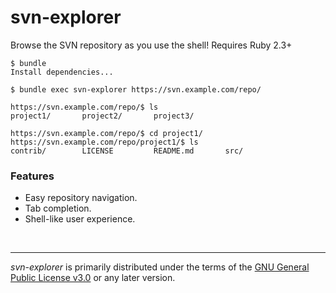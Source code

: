 svn-explorer
========
Browse the SVN repository as you use the shell! Requires Ruby 2.3+

```console
$ bundle
Install dependencies...

$ bundle exec svn-explorer https://svn.example.com/repo/

https://svn.example.com/repo/$ ls
project1/       project2/       project3/

https://svn.example.com/repo/$ cd project1/
https://svn.example.com/repo/project1/$ ls
contrib/        LICENSE         README.md       src/
```

### Features
- Easy repository navigation.
- Tab completion.
- Shell-like user experience.

<br>

--------

*svn-explorer* is primarily distributed under the terms of the [GNU General
Public License v3.0](LICENSE) or any later version.
